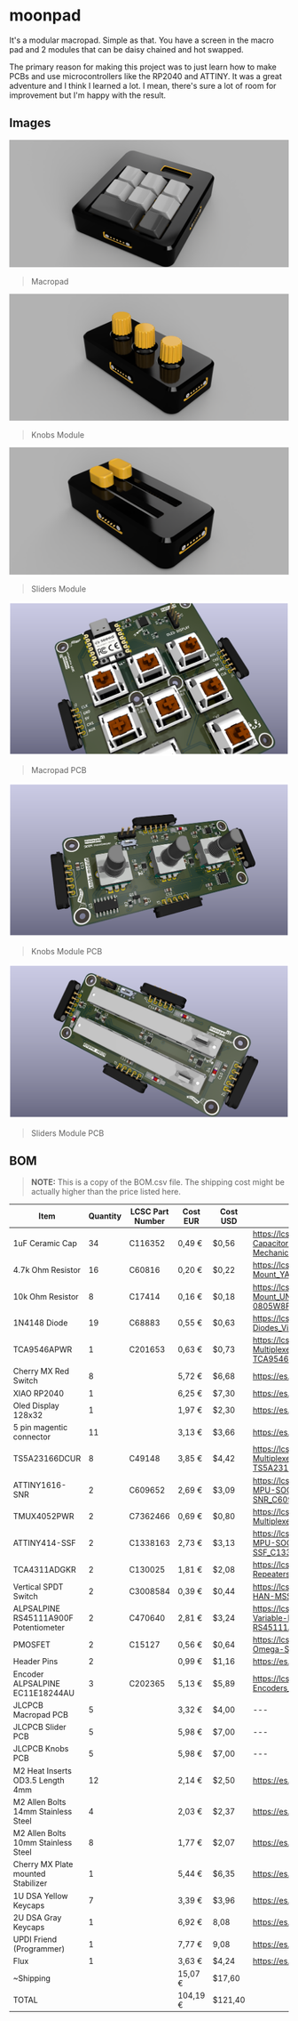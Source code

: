 # moonpad

It's a modular macropad. Simple as that. You have a screen in the macro pad and 2 modules that can be daisy chained and hot swapped.

The primary reason for making this project was to just learn how to make PCBs and use microcontrollers like the RP2040 and ATTINY. It was a great adventure and I think I learned a lot. I mean, there's sure a lot of room for improvement but I'm happy with the result.

## Images

![Final Macropad Render](.github/images/9.woops.png)
> Macropad

![Final Knobs Module Render](.github/images/10.png)
> Knobs Module

![Final Sliders Module Render](.github/images/11.png)
> Sliders Module

![Final Macropad PCB Layout](.github/images/2.png)
> Macropad PCB

![Final Knobs Module PCB Layout](.github/images/3.png)
> Knobs Module PCB

![Final Sliders Module PCB Layout](.github/images/4.png)
> Sliders Module PCB

## BOM

> **NOTE:** This is a copy of the BOM.csv file. The shipping cost might be actually higher than the price listed here.

| Item | Quantity | LCSC Part Number | Cost EUR | Cost USD | Link |
|---|---|---|---|---|---|
| 1uF Ceramic Cap | 34 | C116352 | 0,49 € | $0,56 | <https://lcsc.com/product-detail/Multilayer-Ceramic-Capacitors-MLCC-SMD-SMT_Samsung-Electro-Mechanics-CL21B105KAFNNNE_C116352.html> |
| 4.7k Ohm Resistor | 16 | C60816 | 0,20 € | $0,22 | <https://lcsc.com/product-detail/Chip-Resistor-Surface-Mount_YAGEO-RC0805FR-074K7L_C60816.html> |
| 10k Ohm Resistor | 8 | C17414 | 0,16 € | $0,18 | <https://lcsc.com/product-detail/Chip-Resistor-Surface-Mount_UNI-ROYAL-Uniroyal-Elec-0805W8F1002T5E_C17414.html> |
| 1N4148 Diode | 19 | C68883 | 0,55 € | $0,63 | <https://lcsc.com/product-detail/Switching-Diodes_Vishay-Intertech-LL4148-GS08_C68883.html> |
| TCA9546APWR | 1 | C201653 | 0,63 € | $0,73 | <https://lcsc.com/product-detail/Signal-Switches-Multiplexers-Decoders_TI-TCA9546APWR_C201653.html> |
| Cherry MX Red Switch | 8 |  | 5,72 € | $6,68 | <https://es.aliexpress.com/item/1005006255961111.html> |
| XIAO RP2040 | 1 |  | 6,25 € | $7,30 | <https://es.aliexpress.com/item/1005004459618789.html> |
| Oled Display 128x32 | 1 |  | 1,97 € | $2,30 | <https://es.aliexpress.com/item/1005008640132638.html> |
| 5 pin magentic connector | 11 |  | 3,13 € | $3,66 | <https://es.aliexpress.com/item/1005006531774076.html> |
| TS5A23166DCUR | 8 | C49148 | 3,85 € | $4,42 | <https://lcsc.com/product-detail/Analog-Switches-Multiplexers_Texas-Instruments-TS5A23166DCUR_C49148.html> |
| ATTINY1616-SNR | 2 | C609652 | 2,69 € | $3,09 | <https://lcsc.com/product-detail/Microcontrollers-MCU-MPU-SOC_Microchip-Tech-ATTINY1616-SNR_C609652.html> |
| TMUX4052PWR | 2 | C7362466 | 0,69 € | $0,80 | <https://lcsc.com/product-detail/Analog-Switches-Multiplexers_TI-TMUX4052PWR_C7362466.html> |
| ATTINY414-SSF | 2 | C1338163 | 2,73 € | $3,13 | <https://lcsc.com/product-detail/Microcontrollers-MCU-MPU-SOC_Microchip-Tech-ATTINY414-SSF_C1338163.html> |
| TCA4311ADGKR | 2 | C130025 | 1,81 € | $2,08 | <https://lcsc.com/product-detail/Signal-Buffers-Repeaters-Splitters_TI-TCA4311ADGKR_C130025.html> |
| Vertical SPDT Switch | 2 | C3008584 | 0,39 € | $0,44 | <https://lcsc.com/product-detail/Slide-Switches_SHOU-HAN-MSS12C02LS-HB2-0_C3008584.html> |
| ALPSALPINE RS45111A900F Potentiometer | 2 | C470640 | 2,81 € | $3,24 | <https://lcsc.com/product-detail/Potentiometers-Variable-Resistors_ALPSALPINE-RS45111A900F_C470640.html> |
| PMOSFET | 2 | C15127 | 0,56 € | $0,64 | <https://lcsc.com/product-detail/MOSFETs_Alpha-Omega-Semicon-AO3401A_C15127.html> |
| Header Pins | 2 |  | 0,99 € | $1,16 | <https://es.aliexpress.com/item/4000873858801.html> |
| Encoder ALPSALPINE EC11E18244AU | 3 | C202365 | 5,13 € | $5,89 | <https://lcsc.com/product-detail/Rotary-Encoders_ALPSALPINE-EC11E18244AU_C202365.html> |
| JLCPCB Macropad PCB | 5 |  | 3,32 € | $4,00 | --- |
| JLCPCB Slider PCB | 5 |  | 5,98 € | $7,00 | --- |
| JLCPCB Knobs PCB | 5 |  | 5,98 € | $7,00 | --- |
| M2 Heat Inserts OD3.5 Length 4mm | 12 |  | 2,14 € | $2,50 | <https://es.aliexpress.com/item/1005003582355741.html> |
| M2 Allen Bolts 14mm Stainless Steel | 4 |  | 2,03 € | $2,37 | <https://es.aliexpress.com/item/32810872544.html> |
| M2 Allen Bolts 10mm Stainless Steel | 8 |  | 1,77 € | $2,07 | <https://es.aliexpress.com/item/32810872544.html> |
| Cherry MX Plate mounted Stabilizer | 1 |  | 5,44 € | $6,35 | <https://es.aliexpress.com/item/1005001831944910.html> |
| 1U DSA Yellow Keycaps | 7 |  | 3,39 € | $3,96 | <https://es.aliexpress.com/item/1005002906017844.html> |
| 2U DSA Gray Keycaps | 1 |  | 6,92 € | 8,08 | <https://es.aliexpress.com/item/4001241957677.html> |
| UPDI Friend (Programmer) | 1 |  | 7,77 € | 9,08 | <https://es.aliexpress.com/item/1005007180681621.html> |
| Flux | 1 |  | 3,63 € | $4,24 | <https://es.aliexpress.com/item/1005006982454206.html> |
| ~Shipping |  |  | 15,07 € | $17,60 |  |
| TOTAL |  |  | 104,19 € | $121,40 |  |
